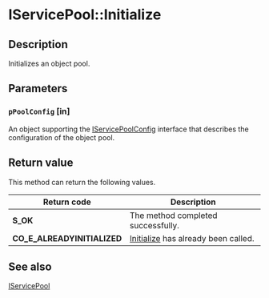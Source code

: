 # IServicePool::Initialize

## Description

Initializes an object pool.

## Parameters

### `pPoolConfig` [in]

An object supporting the [IServicePoolConfig](https://learn.microsoft.com/windows/desktop/api/comsvcs/nn-comsvcs-iservicepoolconfig) interface that describes the configuration of the object pool.

## Return value

This method can return the following values.

| Return code | Description |
| --- | --- |
| **S_OK** | The method completed successfully. |
| **CO_E_ALREADYINITIALIZED** | [Initialize](https://learn.microsoft.com/windows/desktop/api/comsvcs/nf-comsvcs-iservicepool-initialize) has already been called. |

## See also

[IServicePool](https://learn.microsoft.com/windows/desktop/api/comsvcs/nn-comsvcs-iservicepool)